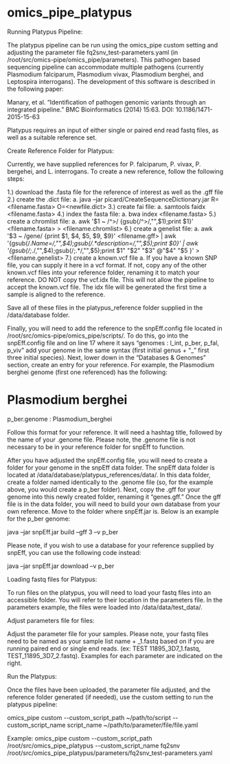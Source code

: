 # omics_pipe_platypus

Running Platypus Pipeline:

The platypus pipeline can be run using the omics_pipe custom setting and adjusting the parameter file fq2snv_test-parameters.yaml (in /root/src/omics-pipe/omics_pipe/parameters).  This pathogen based sequencing pipeline can accommodate multiple pathogens (currently Plasmodium falciparum, Plasmodium vivax, Plasmodium berghei, and Leptospira interrogans).  The development of this software is described in the following paper:

Manary, et al. “Identification of pathogen genomic variants through an integrated pipeline.” BMC Bioinformatics (2014) 15:63. DOI: 10.1186/1471-2015-15-63

Platypus requires an input of either single or paired end read fastq files, as well as a suitable reference set.  

Create Reference Folder for Platypus:

Currently, we have supplied references for P. falciparum, P. vivax, P. bergehei, and L. interrogans.  To create a new reference, follow the following steps:

1.)	download the .fasta file for the reference of interest as well as the .gff file
2.)	create the .dict file:
	a.	java –jar picard/CreateSequenceDictionary.jar R=<filename.fasta> O=<newfile.dict>
3.)	create fai file:
	a.	samtools faidx <filename.fasta>
4.)	index the fasta file:
	a.	bwa index <filename.fasta>
5.)	create a chromlist file:
	a.	awk '$1 ~ /^>/ {gsub(/^>/,"",$1);print $1}' <filename.fasta> > <filename.chromlist>
6.)	create a genelist file: 
	a.	awk '$3 ~ /gene/ {print $1, $4, $5, $9, $9}' <filename.gff> | awk '{gsub(/.*Name=/,"",$4);gsub(/.*description=/,"",$5);print $0}' | awk '{gsub(/;.*/,"",$4);gsub(/;.*/,"",$5);print $1" "$2" "$3" @"$4" "$5 }' > <filename.genelist>
7.)	create a known.vcf file
	a.	If you have a known SNP file, you can supply it here in a vcf format.  If not, copy any of the other known.vcf files into your reference folder, renaming it to match your reference.  DO NOT copy the vcf.idx file.  This will not allow the pipeline to accept the known.vcf file.  The idx file will be generated the first time a sample is aligned to the reference. 

Save all of these files in the platypus_reference folder supplied in the /data/database folder.  

Finally, you will need to add the reference to the snpEff.config file located in /root/src/omics-pipe/omics_pipe/scripts/.  To do this, go into the snpEff.config file and on line 17 where it says “genomes : l_int, p_ber, p_fal, p_viv” add your genome in the same syntax (first initial genus + “_” first three initial species).  Next, lower down in the “Databases & Genomes” section, create an entry for your reference.  For example, the Plasmodium berghei genome (first one referenced) has the following:

# Plasmodium berghei 
p_ber.genome : Plasmodium_berghei

Follow this format for your reference.  It will need a hashtag title, followed by the name of your .genome file.  Please note, the .genome file is not necessary to be in your reference folder for snpEff to function.

After you have adjusted the snpEff.config file, you will need to create a folder for your genome in the snpEff data folder.  The snpEff data folder is located at /data/database/platypus_references/data/.  In this data folder, create a folder named identically to the .genome file (so, for the example above, you would create a p_ber folder).  Next, copy the .gff for your genome into this newly created folder, renaming it “genes.gff.”  Once the gff file is in the data folder, you will need to build your own database from your own reference.  Move to the folder where snpEff.jar is.  Below is an example for the p_ber genome:

java –jar snpEff.jar build –gff 3 –v p_ber  

Please note, if you wish to use a database for your reference supplied by snpEff, you can use the following code instead:

java –jar snpEff.jar download –v p_ber


Loading fastq files for Platypus:

To run files on the platypus, you will need to load your fastq files into an accessible folder.  You will refer to their location in the parameters file.  In the parameters example, the files were loaded into /data/data/test_data/.


Adjust parameters file for files:

Adjust the parameter file for your samples.  Please note, your fastq files need to be named as your sample list name + _1.fastq based on if you are running paired end or single end reads.   (ex: TEST 11895_3D7_1.fastq, TEST_11895_3D7_2.fastq).  Examples for each parameter are indicated on the right.  

Run the Platypus:

Once the files have been uploaded, the parameter file adjusted, and the reference folder generated (if needed), use the custom setting to run the platypus pipeline:

omics_pipe custom --custom_script_path ~/path/to/script --custom_script_name script_name ~/path/to/parameter/file/file.yaml


Example:
omics_pipe custom --custom_script_path /root/src/omics_pipe_platypus --custom_script_name fq2snv /root/src/omics_pipe_platypus/parameters/fq2snv_test-parameters.yaml



